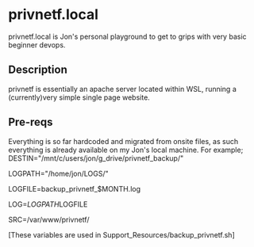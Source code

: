 # privnetf.local

privnetf.local is Jon's personal playground to get to grips with very basic beginner devops.

## Description

privnetf is essentially an apache server located within WSL, running a (currently)very simple single page website.

## Pre-reqs

Everything is so far hardcoded and migrated from onsite files, as such everything is already available on my Jon's local machine. For example;
DESTIN="/mnt/c/users/jon/g_drive/privnetf_backup/"

LOGPATH="/home/jon/LOGS/"

LOGFILE=backup_privnetf_$MONTH.log

LOG=$LOGPATH$LOGFILE

SRC=/var/www/privnetf/

[These variables are used in Support_Resources/backup_privnetf.sh]